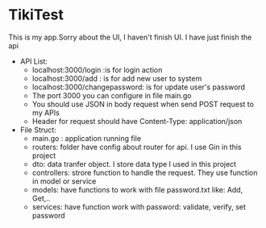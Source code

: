# TikiTest
This is my app.Sorry about the UI, I haven't finish UI. I have just finish the api
- API List:
  - localhost:3000/login :is for login action
  - localhost:3000/add   : is for add new user to system
  - localhost:3000/changepassword: is for update user's password
  * The port 3000 you can configure in file main.go
  * You should use JSON in body request when send POST request to my APIs
  * Header for request should have Content-Type: application/json
- File Struct:
  - main.go : application running file
  - routers: folder have config about router for api. I use Gin in this project
  - dto: data tranfer object. I store data type I used in this project
  - controllers: strore function to handle the request. They use function in model or service
  - models: have functions to work with file password.txt like: Add, Get,..
  - services: have function work with password: validate, verify, set password
